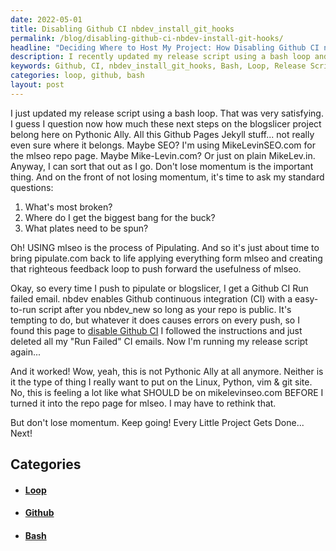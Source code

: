 ```yaml
---
date: 2022-05-01
title: Disabling Github CI nbdev_install_git_hooks
permalink: /blog/disabling-github-ci-nbdev-install-git-hooks/
headline: "Deciding Where to Host My Project: How Disabling Github CI nbdev_install_git_hooks Led Me to mikelevinseo.com"
description: I recently updated my release script using a bash loop and asked myself a few questions to help me decide what the next steps should be. After disabling Github CI nbdev_install_git_hooks and running my release script, I decided the best place to host my project was mikelevinseo.com. Read my blog post to find out how I got there and what I did next.
keywords: Github, CI, nbdev_install_git_hooks, Bash, Loop, Release Script, Hosting, mikelevinseo.com, Repo Page
categories: loop, github, bash
layout: post
---
```


I just updated my release script using a bash loop. That was very satisfying. I
guess I question now how much these next steps on the blogslicer project belong
here on Pythonic Ally. All this Github Pages Jekyll stuff... not really even
sure where it belongs. Maybe SEO? I'm using MikeLevinSEO.com for the mlseo repo
page. Maybe Mike-Levin.com? Or just on plain MikeLev.in. Anyway, I can sort
that out as I go. Don't lose momentum is the important thing.  And on the front
of not losing momentum, it's time to ask my standard questions:

1. What's most broken?
2. Where do I get the biggest bang for the buck?
3. What plates need to be spun?

Oh! USING mlseo is the process of Pipulating. And so it's just about time to
bring pipulate.com back to life applying everything form mlseo and creating
that righteous feedback loop to push forward the usefulness of mlseo.

Okay, so every time I push to pipulate or blogslicer, I get a Github CI Run
failed email. nbdev enables Github continuous integration (CI) with a
easy-to-run script after you nbdev_new so long as your repo is public. It's
tempting to do, but whatever it does causes errors on every push, so I found
this page to [disable Github CI](https://docs.github.com/en/actions/managing-workflow-runs/disabling-and-enabling-a-workflow)
I followed the instructions and just deleted all my "Run Failed" CI emails. Now
I'm running my release script again...

And it worked! Wow, yeah, this is not Pythonic Ally at all anymore. Neither is
it the type of thing I really want to put on the Linux, Python, vim & git site.
No, this is feeling a lot like what SHOULD be on mikelevinseo.com BEFORE I
turned it into the repo page for mlseo. I may have to rethink that.

But don't lose momentum. Keep going! Every Little Project Gets Done... Next!

## Categories

<ul>
<li><h4><a href='/loop/'>Loop</a></h4></li>
<li><h4><a href='/github/'>Github</a></h4></li>
<li><h4><a href='/bash/'>Bash</a></h4></li></ul>